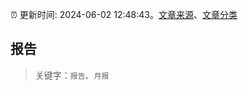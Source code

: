 :alarm_clock: 更新时间: 2024-06-02 12:48:43。[文章来源](/README.md)、[文章分类](/TAGS.md)

## 报告


> 关键字：`报告`、`月报`



